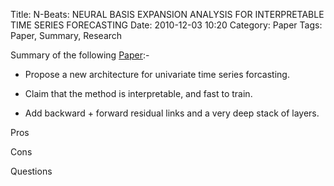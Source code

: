 Title: N-Beats: NEURAL BASIS EXPANSION ANALYSIS FOR INTERPRETABLE TIME SERIES FORECASTING
Date: 2010-12-03 10:20
Category: Paper
Tags: Paper, Summary, Research

Summary of the following [Paper](https://arxiv.org/pdf/1905.10437v4.pdf):-

* Propose a new architecture for univariate time series forcasting. 

* Claim that the method is interpretable, and fast to train. 

* Add backward  + forward residual links and a very deep stack of layers.

Pros

Cons

Questions
